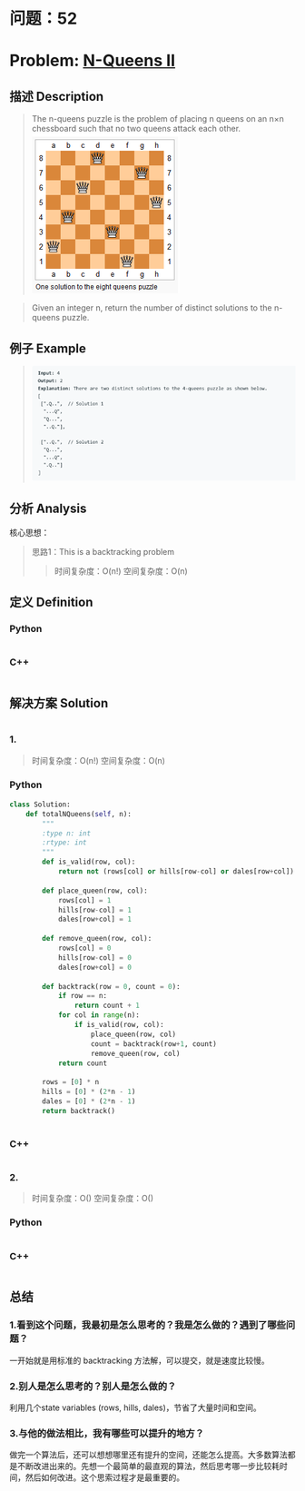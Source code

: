 
# 问题：52
# Problem: [N-Queens II](https://leetcode.com/problems/n-queens-ii/)

## 描述 Description
> The n-queens puzzle is the problem of placing n queens on an n×n chessboard such that no two queens attack each other.
> ![example1](../img/52_1.png)

> Given an integer n, return the number of distinct solutions to the n-queens puzzle.

## 例子 Example

> ![example2](../img/52_2.png)


## 分析 Analysis

核心思想：
> 思路1：This is a backtracking problem
>> 时间复杂度：O(n!)
>> 空间复杂度：O(n)


## 定义 Definition

### Python


```python


```

### C++

```c++

```


## 解决方案 Solution
```

```
### 1.

> 时间复杂度：O(n!)
> 空间复杂度：O(n)

### Python


```python
class Solution:
    def totalNQueens(self, n):
        """
        :type n: int
        :rtype: int
        """
        def is_valid(row, col):
            return not (rows[col] or hills[row-col] or dales[row+col])
        
        def place_queen(row, col):
            rows[col] = 1
            hills[row-col] = 1
            dales[row+col] = 1
        
        def remove_queen(row, col):
            rows[col] = 0
            hills[row-col] = 0
            dales[row+col] = 0
        
        def backtrack(row = 0, count = 0):
            if row == n:
                return count + 1
            for col in range(n):
                if is_valid(row, col):
                    place_queen(row, col)
                    count = backtrack(row+1, count)
                    remove_queen(row, col)
            return count
        
        rows = [0] * n
        hills = [0] * (2*n - 1)
        dales = [0] * (2*n - 1)
        return backtrack()
        
```

### C++

```c++

```


### 2.

> 时间复杂度：O()
> 空间复杂度：O()

### Python


```python

```

### C++

```c++

```



## 总结

### 1.看到这个问题，我最初是怎么思考的？我是怎么做的？遇到了哪些问题？
一开始就是用标准的 backtracking 方法解，可以提交，就是速度比较慢。

### 2.别人是怎么思考的？别人是怎么做的？

利用几个state variables (rows, hills, dales)，节省了大量时间和空间。

### 3.与他的做法相比，我有哪些可以提升的地方？

做完一个算法后，还可以想想哪里还有提升的空间，还能怎么提高。大多数算法都是不断改进出来的。先想一个最简单的最直观的算法，然后思考哪一步比较耗时间，然后如何改进。这个思索过程才是最重要的。

```python

```
